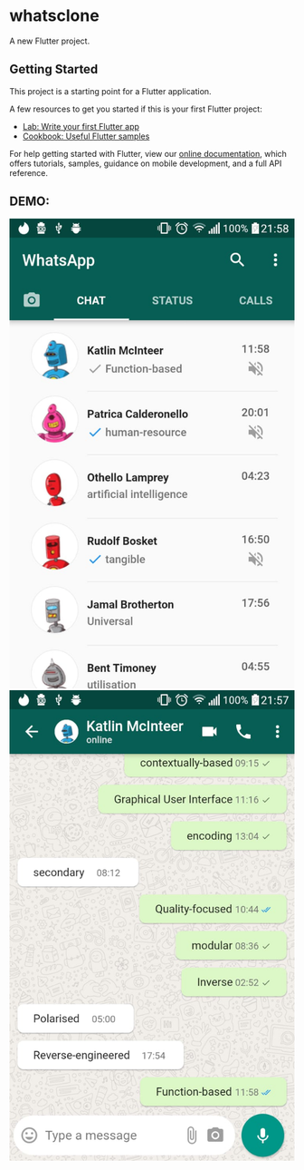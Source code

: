 # whatsclone

A new Flutter project.

## Getting Started

This project is a starting point for a Flutter application.

A few resources to get you started if this is your first Flutter project:

- [Lab: Write your first Flutter app](https://flutter.dev/docs/get-started/codelab)
- [Cookbook: Useful Flutter samples](https://flutter.dev/docs/cookbook)

For help getting started with Flutter, view our 
[online documentation](https://flutter.dev/docs), which offers tutorials, 
samples, guidance on mobile development, and a full API reference.

## DEMO:

![Home Screen](https://raw.githubusercontent.com/BRKsReginaldo/Flutter-Whatsapp/master/gitassets/photo2.jpeg)
![ChatScreen](https://raw.githubusercontent.com/BRKsReginaldo/Flutter-Whatsapp/master/gitassets/photo1.jpeg)
